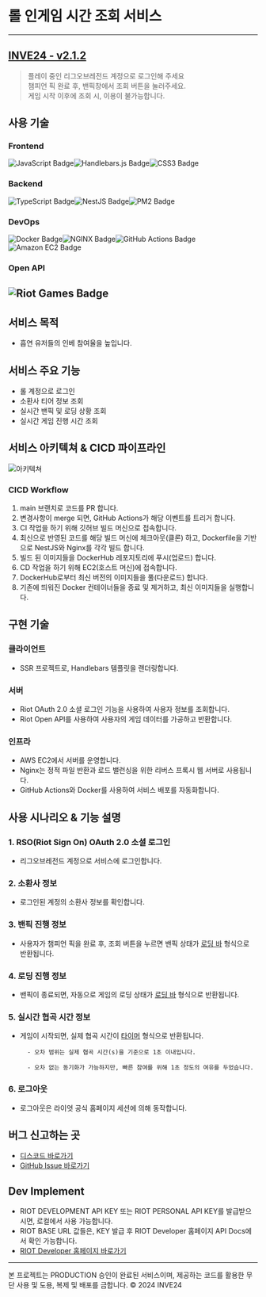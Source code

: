 # 롤 인게임 시간 조회 서비스

---

## [INVE24 - v2.1.2](https://inve24.com/)

> 플레이 중인 리그오브레전드 계정으로 로그인해 주세요 <br>
> 챔피언 픽 완료 후, 밴픽창에서 조회 버튼을 눌러주세요. <br>
> 게임 시작 이후에 조회 시, 이용이 불가능합니다.

## 사용 기술

### Frontend

![JavaScript Badge](https://img.shields.io/badge/JavaScript-F7DF1E?logo=javascript&logoColor=000&style=for-the-badge)![Handlebars.js Badge](https://img.shields.io/badge/Handlebars.js-000?logo=handlebarsdotjs&logoColor=fff&style=for-the-badge)![CSS3 Badge](https://img.shields.io/badge/CSS3-1572B6?logo=css3&logoColor=fff&style=for-the-badge)

### Backend

![TypeScript Badge](https://img.shields.io/badge/TypeScript-3178C6?logo=typescript&logoColor=fff&style=for-the-badge)![NestJS Badge](https://img.shields.io/badge/NestJS-E0234E?logo=nestjs&logoColor=fff&style=for-the-badge)![PM2 Badge](https://img.shields.io/badge/PM2-2B037A?logo=pm2&logoColor=fff&style=for-the-badge)

### DevOps

![Docker Badge](https://img.shields.io/badge/Docker-2496ED?logo=docker&logoColor=fff&style=for-the-badge)![NGINX Badge](https://img.shields.io/badge/NGINX-009639?logo=nginx&logoColor=fff&style=for-the-badge)![GitHub Actions Badge](https://img.shields.io/badge/GitHub%20Actions-2088FF?logo=githubactions&logoColor=fff&style=for-the-badge)![Amazon EC2 Badge](https://img.shields.io/badge/Amazon%20EC2-F90?logo=amazonec2&logoColor=fff&style=for-the-badge)

### Open API

## ![Riot Games Badge](https://img.shields.io/badge/Riot%20Games-EB0029?logo=riotgames&logoColor=fff&style=for-the-badge)

## 서비스 목적

- 흡연 유저들의 인베 참여율을 높입니다.

## 서비스 주요 기능

- 롤 계정으로 로그인
- 소환사 티어 정보 조회
- 실시간 밴픽 및 로딩 상황 조회
- 실시간 게임 진행 시간 조회

## 서비스 아키텍쳐 & CICD 파이프라인

![아키텍쳐](https://github.com/okonomiyakki/INVE24_backend/assets/83577128/e820dca6-0ebe-4959-994d-d57192be5248)

### CICD Workflow

1. main 브랜치로 코드를 PR 합니다.
2. 변경사항이 merge 되면, GitHub Actions가 해당 이벤트를 트리거 합니다.
3. CI 작업을 하기 위해 깃허브 빌드 머신으로 접속합니다.
4. 최신으로 반영된 코드를 해당 빌드 머신에 체크아웃(클론) 하고, Dockerfile을 기반으로 NestJS와 Nginx를 각각 빌드 합니다.
5. 빌드 된 이미지들을 DockerHub 레포지토리에 푸시(업로드) 합니다.
6. CD 작업을 하기 위해 EC2(호스트 머신)에 접속합니다.
7. DockerHub로부터 최신 버전의 이미지들을 풀(다운로드) 합니다.
8. 기존에 띄워진 Docker 컨테이너들을 종료 및 제거하고, 최신 이미지들을 실행합니다.

## 구현 기술

### 클라이언트

- SSR 프로젝트로, Handlebars 템플릿을 랜더링합니다.

### 서버

- Riot OAuth 2.0 소셜 로그인 기능을 사용하여 사용자 정보를 조회합니다.
- Riot Open API를 사용하여 사용자의 게임 데이터를 가공하고 반환합니다.

### 인프라

- AWS EC2에서 서버를 운영합니다.
- Nginx는 정적 파일 반환과 로드 밸런싱을 위한 리버스 프록시 웹 서버로 사용됩니다.
- GitHub Actions와 Docker를 사용하여 서비스 배포를 자동화합니다.

## 사용 시나리오 & 기능 설명

### 1. RSO(Riot Sign On) OAuth 2.0 소셜 로그인

- 리그오브레전드 계정으로 서비스에 로그인합니다.

### 2. 소환사 정보

- 로그인된 계정의 소환사 정보를 확인합니다.

### 3. 밴픽 진행 정보

- 사용자가 챔피언 픽을 완료 후, 조회 버튼을 누르면 밴픽 상태가 <u>로딩 바</u> 형식으로 반환됩니다.

### 4. 로딩 진행 정보

- 밴픽이 종료되면, 자동으로 게임의 로딩 상태가 <u>로딩 바</u> 형식으로 반환됩니다.

### 5. 실시간 협곡 시간 정보

- 게임이 시작되면, 실제 협곡 시간이 <u>타이머</u> 형식으로 반환됩니다.

        - 오차 범위는 실제 협곡 시간(s)을 기준으로 1초 이내입니다.

        - 오차 없는 동기화가 가능하지만, 빠른 참여를 위해 1초 정도의 여유를 두었습니다.

### 6. 로그아웃

- 로그아웃은 라이엇 공식 홈페이지 세션에 의해 동작합니다.

## 버그 신고하는 곳

- [디스코드 바로가기](https://discord.gg/3szXq8mpaq)
- [GitHub Issue 바로가기](https://github.com/okonomiyakki/lol-real-time-watcher/issues)

## Dev Implement

- RIOT DEVELOPMENT API KEY 또는 RIOT PERSONAL API KEY를 발급받으시면, 로컬에서 사용 가능합니다.
- RIOT BASE URL 값들은, KEY 발급 후 RIOT Developer 홈페이지 API Docs에서 확인 가능합니다.
- [RIOT Developer 홈페이지 바로가기](https://developer.riotgames.com/)

---

본 프로젝트는 PRODUCTION 승인이 완료된 서비스이며, 제공하는 코드를 활용한 무단 사용 및 도용, 복제 및 배포를 금합니다. © 2024 INVE24
